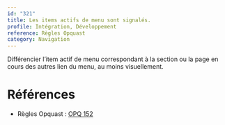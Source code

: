 ```yaml
---
id: "321"
title: Les items actifs de menu sont signalés.
profile: Intégration, Développement
reference: Règles Opquast
category: Navigation
---
```


Différencier l’item actif de menu correspondant à la section ou la page en cours des autres lien du menu, au moins visuellement.

# Références

*   Règles Opquast : [OPQ 152](https://checklists.opquast.com/fr/assurance-qualite-web/les-items-actifs-de-menu-sont-signales)
